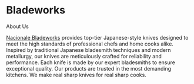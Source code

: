 # Bladeworks
About Us


[Nacionale Bladeworks](https://www.nacionalebladeworks.com/) provides top-tier Japanese-style knives designed to meet the high standards of professional chefs and home cooks alike. Inspired by traditional Japanese bladesmith techniques and modern metallurgy, our knives are meticulously crafted for reliability and performance. Each knife is made by our expert bladesmiths to ensure exceptional quality. Our products are trusted in the most demanding kitchens. We make real sharp knives for real sharp cooks.
